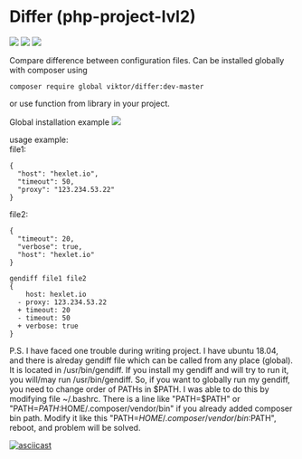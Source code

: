 # Differ (php-project-lvl2)

<a href="https://codeclimate.com/github/vitek-mo/php-project-lvl2/maintainability"><img src="https://api.codeclimate.com/v1/badges/19837d8b3c4664864a5c/maintainability" /></a>
<a href="https://codeclimate.com/github/vitek-mo/php-project-lvl2/test_coverage"><img src="https://api.codeclimate.com/v1/badges/19837d8b3c4664864a5c/test_coverage" /></a>
<a href="https://travis-ci.org/vitek-mo/php-project-lvl2"><img src="https://travis-ci.org/vitek-mo/php-project-lvl2.svg?branch=master" /></a>

Compare difference between configuration files. Can be installed globally with composer using
```
composer require global viktor/differ:dev-master
```
or use function from library in your project.

Global installation example
<a href="https://asciinema.org/a/TTmPm3nLSWRdWFPbf4EvVbSQx" target="_blank"><img src="https://asciinema.org/a/TTmPm3nLSWRdWFPbf4EvVbSQx.svg" /></a>

usage example:<br>
file1:
```
{
  "host": "hexlet.io",
  "timeout": 50,
  "proxy": "123.234.53.22"
}
```

file2:
```
{
  "timeout": 20,
  "verbose": true,
  "host": "hexlet.io"
}
```
```
gendiff file1 file2
{
    host: hexlet.io
  - proxy: 123.234.53.22
  + timeout: 20
  - timeout: 50
  + verbose: true
}
```

P.S. I have faced one trouble during writing project. I have ubuntu 18.04, and there is alreday gendiff file which can be called from any place (global). It is located in /usr/bin/gendiff. If you install my gendiff and will try to run it, you will/may run /usr/bin/gendiff.
So, if you want to globally run my gendiff, you need to change order of PATHs in $PATH. I was able to do this by modifying file ~/.bashrc. There is a line like "PATH=$PATH" or "PATH=$PATH:$HOME/.composer/vendor/bin" if you already added composer bin path. Modify it like this "PATH=$HOME/.composer/vendor/bin:$PATH", reboot, and problem will be solved.


[![asciicast](https://asciinema.org/a/roYuqTd22BcW728Eqx8jdLdT0.svg)](https://asciinema.org/a/roYuqTd22BcW728Eqx8jdLdT0)
